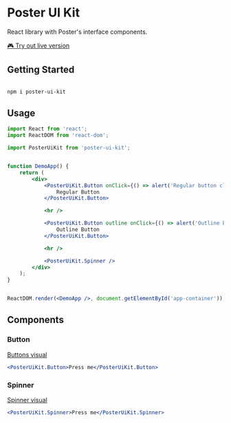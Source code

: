 # Poster UI Kit

React library with Poster's interface components. 

[🎮 Try out live version](https://codesandbox.io/s/j1qvxx0m5?fontsize=14) 



## Getting Started

```bash

npm i poster-ui-kit

```


## Usage

```jsx harmony
import React from 'react';
import ReactDOM from 'react-dom';

import PosterUiKit from 'poster-ui-kit';


function DemoApp() {
    return (
        <div>
            <PosterUiKit.Button onClick={() => alert('Regular button clicked')}>
                Regular Button
            </PosterUiKit.Button>

            <hr />

            <PosterUiKit.Button outline onClick={() => alert('Outline button have been clicked')}>
                Outline Button
            </PosterUiKit.Button>

            <hr />

            <PosterUiKit.Spinner />
        </div>
    );
}


ReactDOM.render(<DemoApp />, document.getElementById('app-container'));
```


## Components


### Button

[Buttons visual](https://github.com/joinposter/poster-ui-kit/blob/master/example/img/buttons.png?raw=true)


```jsx harmony
<PosterUiKit.Button>Press me</PosterUiKit.Button>
```


### Spinner

[Spinner visual](https://github.com/joinposter/poster-ui-kit/blob/master/example/img/spinner.png?raw=true)


```jsx harmony
<PosterUiKit.Spinner>Press me</PosterUiKit.Spinner>
```

